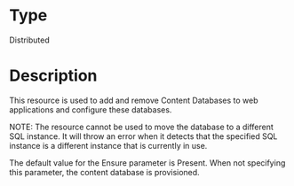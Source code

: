 # Type

Distributed

# Description

This resource is used to add and remove Content Databases to web applications
and configure these databases.

NOTE:
The resource cannot be used to move the database to a different SQL instance.
It will throw an error when it detects that the specified SQL instance is a
different instance that is currently in use.

The default value for the Ensure parameter is Present. When not specifying this
parameter, the content database is provisioned.
